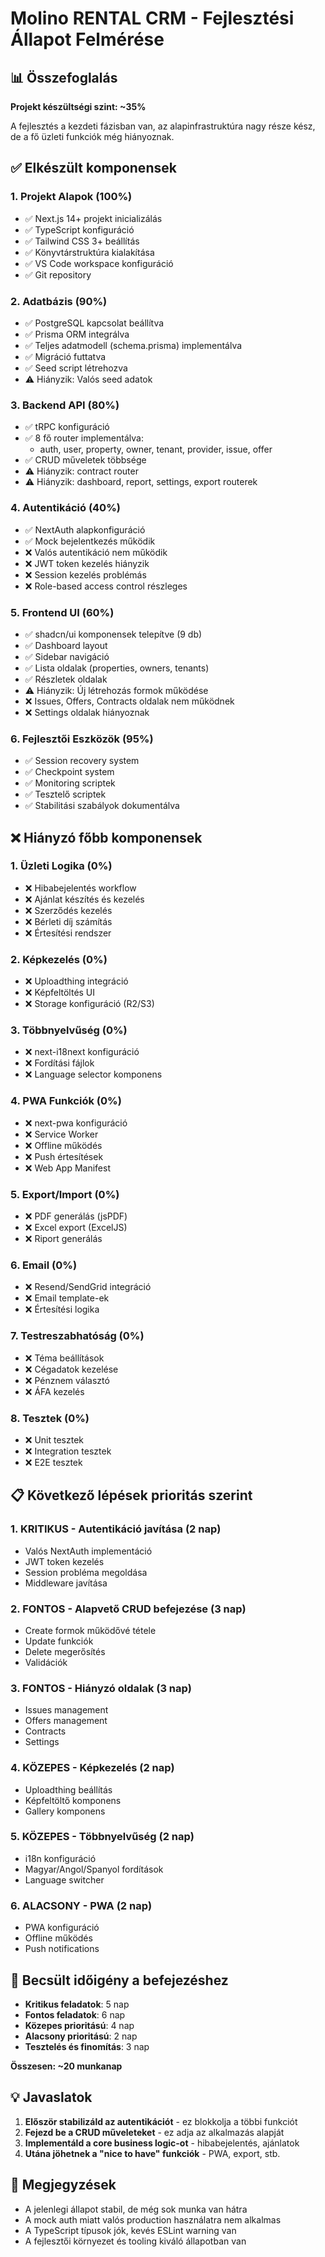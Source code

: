 # Molino RENTAL CRM - Fejlesztési Állapot Felmérése

## 📊 Összefoglalás

**Projekt készültségi szint: ~35%**

A fejlesztés a kezdeti fázisban van, az alapinfrastruktúra nagy része kész, de a fő üzleti funkciók még hiányoznak.

## ✅ Elkészült komponensek

### 1. Projekt Alapok (100%)
- ✅ Next.js 14+ projekt inicializálás
- ✅ TypeScript konfiguráció
- ✅ Tailwind CSS 3+ beállítás
- ✅ Könyvtárstruktúra kialakítása
- ✅ VS Code workspace konfiguráció
- ✅ Git repository

### 2. Adatbázis (90%)
- ✅ PostgreSQL kapcsolat beállítva
- ✅ Prisma ORM integrálva
- ✅ Teljes adatmodell (schema.prisma) implementálva
- ✅ Migráció futtatva
- ✅ Seed script létrehozva
- ⚠️ Hiányzik: Valós seed adatok

### 3. Backend API (80%)
- ✅ tRPC konfiguráció
- ✅ 8 fő router implementálva:
  - auth, user, property, owner, tenant, provider, issue, offer
- ✅ CRUD műveletek többsége
- ⚠️ Hiányzik: contract router
- ⚠️ Hiányzik: dashboard, report, settings, export routerek

### 4. Autentikáció (40%)
- ✅ NextAuth alapkonfiguráció
- ✅ Mock bejelentkezés működik
- ❌ Valós autentikáció nem működik
- ❌ JWT token kezelés hiányzik
- ❌ Session kezelés problémás
- ❌ Role-based access control részleges

### 5. Frontend UI (60%)
- ✅ shadcn/ui komponensek telepítve (9 db)
- ✅ Dashboard layout
- ✅ Sidebar navigáció
- ✅ Lista oldalak (properties, owners, tenants)
- ✅ Részletek oldalak
- ⚠️ Hiányzik: Új létrehozás formok működése
- ❌ Issues, Offers, Contracts oldalak nem működnek
- ❌ Settings oldalak hiányoznak

### 6. Fejlesztői Eszközök (95%)
- ✅ Session recovery system
- ✅ Checkpoint system
- ✅ Monitoring scriptek
- ✅ Tesztelő scriptek
- ✅ Stabilitási szabályok dokumentálva

## ❌ Hiányzó főbb komponensek

### 1. Üzleti Logika (0%)
- ❌ Hibabejelentés workflow
- ❌ Ajánlat készítés és kezelés
- ❌ Szerződés kezelés
- ❌ Bérleti díj számítás
- ❌ Értesítési rendszer

### 2. Képkezelés (0%)
- ❌ Uploadthing integráció
- ❌ Képfeltöltés UI
- ❌ Storage konfiguráció (R2/S3)

### 3. Többnyelvűség (0%)
- ❌ next-i18next konfiguráció
- ❌ Fordítási fájlok
- ❌ Language selector komponens

### 4. PWA Funkciók (0%)
- ❌ next-pwa konfiguráció
- ❌ Service Worker
- ❌ Offline működés
- ❌ Push értesítések
- ❌ Web App Manifest

### 5. Export/Import (0%)
- ❌ PDF generálás (jsPDF)
- ❌ Excel export (ExcelJS)
- ❌ Riport generálás

### 6. Email (0%)
- ❌ Resend/SendGrid integráció
- ❌ Email template-ek
- ❌ Értesítési logika

### 7. Testreszabhatóság (0%)
- ❌ Téma beállítások
- ❌ Cégadatok kezelése
- ❌ Pénznem választó
- ❌ ÁFA kezelés

### 8. Tesztek (0%)
- ❌ Unit tesztek
- ❌ Integration tesztek
- ❌ E2E tesztek

## 📋 Következő lépések prioritás szerint

### 1. KRITIKUS - Autentikáció javítása (2 nap)
- Valós NextAuth implementáció
- JWT token kezelés
- Session probléma megoldása
- Middleware javítása

### 2. FONTOS - Alapvető CRUD befejezése (3 nap)
- Create formok működővé tétele
- Update funkciók
- Delete megerősítés
- Validációk

### 3. FONTOS - Hiányzó oldalak (3 nap)
- Issues management
- Offers management
- Contracts
- Settings

### 4. KÖZEPES - Képkezelés (2 nap)
- Uploadthing beállítás
- Képfeltöltő komponens
- Gallery komponens

### 5. KÖZEPES - Többnyelvűség (2 nap)
- i18n konfiguráció
- Magyar/Angol/Spanyol fordítások
- Language switcher

### 6. ALACSONY - PWA (2 nap)
- PWA konfiguráció
- Offline működés
- Push notifications

## 🎯 Becsült időigény a befejezéshez

- **Kritikus feladatok**: 5 nap
- **Fontos feladatok**: 6 nap
- **Közepes prioritású**: 4 nap
- **Alacsony prioritású**: 2 nap
- **Tesztelés és finomítás**: 3 nap

**Összesen: ~20 munkanap**

## 💡 Javaslatok

1. **Először stabilizáld az autentikációt** - ez blokkolja a többi funkciót
2. **Fejezd be a CRUD műveleteket** - ez adja az alkalmazás alapját
3. **Implementáld a core business logic-ot** - hibabejelentés, ajánlatok
4. **Utána jöhetnek a "nice to have" funkciók** - PWA, export, stb.

## 📝 Megjegyzések

- A jelenlegi állapot stabil, de még sok munka van hátra
- A mock auth miatt valós production használatra nem alkalmas
- A TypeScript típusok jók, kevés ESLint warning van
- A fejlesztői környezet és tooling kiváló állapotban van